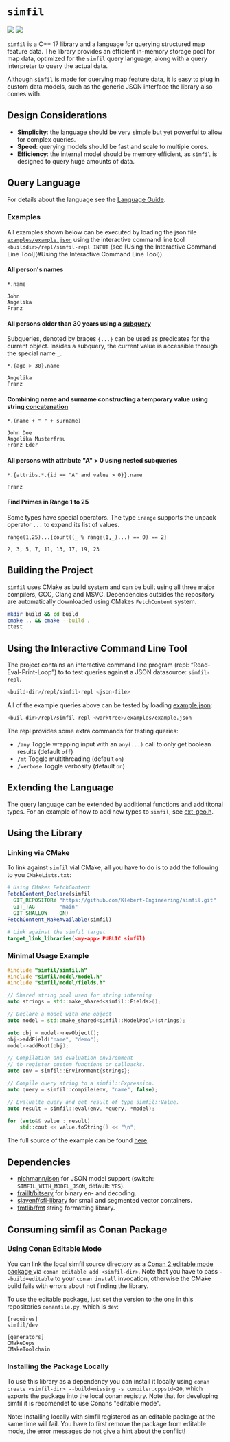 # `simfil`

[![](https://img.shields.io/badge/Coverage-HTML-orange)](https://htmlpreview.github.io/?https://gist.githubusercontent.com/johannes-wolf/61e57af50757b03e0c7cd119ec2d2f4b/raw/ed28c457ebc09ce8ddddc9cec6668e130d59b64c/coverage.html)
[![](https://gist.githubusercontent.com/johannes-wolf/61e57af50757b03e0c7cd119ec2d2f4b/raw/0ae49c7509dea18b4c110b8bf416f2715a214933/badge.svg)](https://github.com/Klebert-Engineering/simfil)

`simfil` is a C++ 17 library and a language for querying structured map feature data. The library provides an efficient in-memory storage pool for map data, optimized for the `simfil` query language, along with a query interpreter to query the actual data.

Although `simfil` is made for querying map feature data, it is easy to plug in custom data models, such as the generic JSON interface the library also comes with.

## Design Considerations

- **Simplicity**: the language should be very simple but yet powerful to allow for complex queries.
- **Speed**: querying models should be fast and scale to multiple cores.
- **Efficiency**: the internal model should be memory efficient, as `simfil` is designed to query huge amounts of data.

## Query Language

For details about the language see the [Language Guide](simfil-language.md).

### Examples

All examples shown below can be executed by loading the json file [`examples/example.json`](examples/example.json) using the interactive command line tool `<builddir>/repl/simfil-repl INPUT` (see [Using the Interactive Command Line Tool](#Using the Interactive Command Line Tool)).

#### All person's names

```
*.name
```
```
John
Angelika
Franz
```

#### All persons older than 30 years using a [subquery](simfil-language.md#sub-queries)
Subqueries, denoted by braces `{...}` can be used as predicates for the current object. Insides a subquery, the current value is accessible through the special name `_`.
```
*.{age > 30}.name
```
```
Angelika
Franz
```

#### Combining name and surname constructing a temporary value using string [concatenation](simfil-language.md#operators)
```
*.(name + " " + surname)
```
```
John Doe
Angelika Musterfrau
Franz Eder
```

#### All persons with attribute "A" > 0 using nested subqueries
```
*.{attribs.*.{id == "A" and value > 0}}.name
```
```
Franz
```

#### Find Primes in Range 1 to 25
Some types have special operators. The type `irange` supports the unpack operator `...` to expand its list of values.
```
range(1,25)...{count((_ % range(1,_)...) == 0) == 2}
```
```
2, 3, 5, 7, 11, 13, 17, 19, 23
```

## Building the Project
`simfil` uses CMake as build system and can be built using all three major compilers, GCC, Clang and MSVC. Dependencies outsides the repository are automatically downloaded using CMakes `FetchContent` system.

```sh
mkdir build && cd build
cmake .. && cmake --build .
ctest
```

## Using the Interactive Command Line Tool
The project contains an interactive command line program (repl: “Read-Eval-Print-Loop”) to to test queries against a JSON datasource: `simfil-repl`.

```sh
<build-dir>/repl/simfil-repl <json-file>
```

All of the example queries above can be tested by loading [example.json](examples/example.json):
```sh
<buil-dir>/repl/simfil-repl <worktree>/examples/example.json
```

The repl provides some extra commands for testing queries:
- `/any` Toggle wrapping input with an `any(...)` call to only get boolean results (default `off`)
- `/mt` Toggle multithreading (default `on`)
- `/verbose` Toggle verbosity (default `on`)

## Extending the Language
The query language can be extended by additional functions and addititonal types.
For an example of how to add new types to `simfil`, see [ext-geo.h](include/simfil/ext-geo.h).

## Using the Library
### Linking via CMake
To link against `simfil` vial CMake, all you have to do is to add the following to you `CMakeLists.txt`:
```cmake
# Using CMakes FetchContent
FetchContent_Declare(simfil
  GIT_REPOSITORY "https://github.com/Klebert-Engineering/simfil.git"
  GIT_TAG        "main"
  GIT_SHALLOW    ON)
FetchContent_MakeAvailable(simfil)

# Link against the simfil target
target_link_libraries(<my-app> PUBLIC simfil)
```

### Minimal Usage Example
```c++
#include "simfil/simfil.h"
#include "simfil/model/model.h"
#include "simfil/model/fields.h"

// Shared string pool used for string interning
auto strings = std::make_shared<simfil::Fields>();

// Declare a model with one object
auto model = std::make_shared<simfil::ModelPool>(strings);

auto obj = model->newObject();
obj->addField("name", "demo");
model->addRoot(obj);

// Compilation and evaluation environment
// to register custom functions or callbacks.
auto env = simfil::Environment{strings};

// Compile query string to a simfil::Expression.
auto query = simfil::compile(env, "name", false);

// Evalualte query and get result of type simfil::Value.
auto result = simfil::eval(env, *query, *model);

for (auto&& value : result)
    std::cout << value.toString() << "\n";
```

The full source of the example can be found [here](./examples/minimal/main.cpp).

## Dependencies
- [nlohmann/json](https://github.com/nlohmann/json) for JSON model support (switch: `SIMFIL_WITH_MODEL_JSON`, default: `YES`).
- [fraillt/bitsery](https://github.com/fraillt/bitsery) for binary en- and decoding.
- [slavenf/sfl-library](https://github.com/slavenf/sfl-library.git) for small and segmented vector containers.
- [fmtlib/fmt](https://github.com/fmtlib/fmt) string formatting library.

## Consuming simfil as Conan Package
### Using Conan Editable Mode
You can link the local simfil source directory as a [Conan 2 editable mode package ](https://docs.conan.io/2/tutorial/developing_packages/editable_packages.html) via `conan editable add <simfil-dir>`. Note that you have to pass
`--build=editable` to your `conan install` invocation, otherwise the CMake build fails with errors about not finding the library.

To use the editable package, just set the version to the one in this
repositories `conanfile.py`, which is `dev`:

```conan
[requires]
simfil/dev

[generators]
CMakeDeps
CMakeToolchain
```

### Installing the Package Locally
To use this library as a dependency you can install it locally using
`conan create <simfil-dir> --build=missing -s compiler.cppstd=20`, which
exports the package into the local conan registry. Note that for developing simfil it is recomendet to use Conans "editable mode".

Note: Installing locally with simfil registered as an editable package at the same time will fail. You have to first remove the
package from editable mode, the error messages do not give a hint about the conflict!
